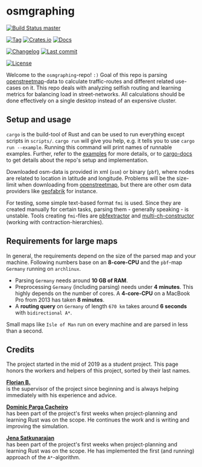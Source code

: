 # osmgraphing

[![Build Status master][github/self/actions/badge]][github/self/actions]

[![Tag][github/self/tags/badge]][github/self/tags]
[![Crates.io][crates.io/self/badge]][crates.io/self]
[![Docs][docs.rs/self/badge]][docs.rs/self]

[![Changelog][github/self/blob/changelog/badge]][github/self/blob/changelog]
[![Last commit][github/self/last-commit/badge]][github/self/last-commit]

[![License][github/self/license/badge]][github/self/license]

Welcome to the `osmgraphing`-repo! `:)`
Goal of this repo is parsing [openstreetmap][osm]-data to calculate traffic-routes and different related use-cases on it.
This repo deals with analyzing selfish routing and learning metrics for balancing load in street-networks.
All calculations should be done effectively on a single desktop instead of an expensive cluster.


## Setup and usage

`cargo` is the build-tool of Rust and can be used to run everything except scripts in `scripts/`.
`cargo run` will give you help, e.g. it tells you to use `cargo run --example`.
Running this command will print names of runnable examples.
Further, refer to the [examples][github/self/tree/examples] for more details, or to [cargo-docs][docs.rs/self] to get details about the repo's setup and implementation.

Downloaded osm-data is provided in xml (`osm`) or binary (`pbf`), where nodes are related to location in latitude and longitude.
Problems will be the size-limit when downloading from [openstreetmap][osm], but there are other osm data providers like [geofabrik][geofabrik] for instance.

For testing, some simple text-based format `fmi` is used.
Since they are created manually for certain tasks, parsing them - generally speaking - is unstable.
Tools creating `fmi`-files are [pbfextractor][github/lesstat/pbfextractor] and [multi-ch-constructor][github/lesstat/multi-ch-constructor] (working with contraction-hierarchies).


## Requirements for large maps

In general, the requirements depend on the size of the parsed map and your machine.
Following numbers base on an __8-core-CPU__ and the `pbf`-map `Germany` running on `archlinux`.

- Parsing `Germany` needs around __10 GB of RAM__.
- Preprocessing `Germany` (including parsing) needs under __4 minutes__.
  This highly depends on the number of cores.
  A __4-core-CPU__ on a MacBook Pro from 2013 has taken __8 minutes__.
- A __routing query__ on `Germany` of length `670 km` takes around __6 seconds__ with `bidirectional A*`.

Small maps like `Isle of Man` run on every machine and are parsed in less than a second.


## Credits

The project started in the mid of 2019 as a student project.
This page honors the workers and helpers of this project, sorted by their last names.

__[Florian B.][github/lesstat]__  
is the supervisor of the project since beginning and is always helping immediately with his experience and advice.

__[Dominic Parga Cacheiro][github/dominicparga]__  
has been part of the project's first weeks when project-planning and learning Rust was on the scope.
He continues the work and is writing and improving the simulation.

__[Jena Satkunarajan][github/jenasatkunarajan]__  
has been part of the project's first weeks when project-planning and learning Rust was on the scope.
He has implemented the first (and running) approach of the `A*`-algorithm.


[crates.io/self]: https://crates.io/crates/osmgraphing
[crates.io/self/badge]: https://img.shields.io/crates/v/osmgraphing?style=for-the-badge
[docs.rs/self]: https://docs.rs/osmgraphing/0/
[docs.rs/self/badge]: https://img.shields.io/crates/v/osmgraphing?color=informational&label=docs&style=for-the-badge
[geofabrik]: https://geofabrik.de
[github/dominicparga]: https://github.com/dominicparga
[github/jenasatkunarajan]: https://github.com/praisethefun
[github/lesstat]: https://github.com/lesstat
[github/lesstat/multi-ch-constructor]: https://github.com/Lesstat/multi-ch-constructor
[github/lesstat/pbfextractor]: https://github.com/Lesstat/pbfextractor
[github/self/actions]: https://github.com/dominicparga/osmgraphing/actions
[github/self/actions/badge]: https://img.shields.io/github/workflow/status/dominicparga/osmgraphing/Rust?label=master-build&style=for-the-badge
[github/self/blob/changelog]: https://github.com/dominicparga/osmgraphing/blob/master/CHANGELOG.md
[github/self/blob/changelog/badge]: https://img.shields.io/badge/CHANGELOG-master-blueviolet?style=for-the-badge
[github/self/last-commit]: https://github.com/dominicparga/osmgraphing/commits
[github/self/last-commit/badge]: https://img.shields.io/github/last-commit/dominicparga/osmgraphing?style=for-the-badge
[github/self/license]: https://github.com/dominicparga/osmgraphing/blob/master/LICENSE
[github/self/license/badge]: https://img.shields.io/github/license/dominicparga/osmgraphing?style=for-the-badge
[github/self/tags]: https://github.com/dominicparga/osmgraphing/tags
[github/self/tags/badge]: https://img.shields.io/github/v/tag/dominicparga/osmgraphing?sort=semver&style=for-the-badge
[github/self/tree/examples]: https://github.com/dominicparga/osmgraphing/tree/master/examples
[github/self/wiki/usage]: https://github.com/dominicparga/osmgraphing/wiki/Usage
[osm]: https://openstreetmap.org
